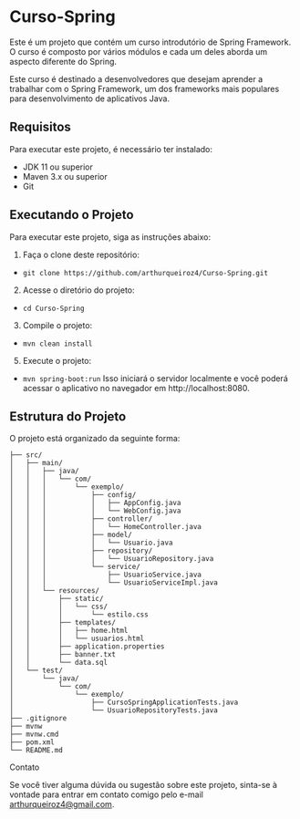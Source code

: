 # Curso-Spring

Este é um projeto que contém um curso introdutório de Spring Framework. O curso é composto por vários módulos e cada um deles aborda um aspecto diferente do Spring.

Este curso é destinado a desenvolvedores que desejam aprender a trabalhar com o Spring Framework, um dos frameworks mais populares para desenvolvimento de aplicativos Java.

## Requisitos

Para executar este projeto, é necessário ter instalado:

- JDK 11 ou superior
- Maven 3.x ou superior
- Git

## Executando o Projeto

Para executar este projeto, siga as instruções abaixo:

1. Faça o clone deste repositório:
- ```git clone https://github.com/arthurqueiroz4/Curso-Spring.git```
2. Acesse o diretório do projeto:
- ```cd Curso-Spring```
3. Compile o projeto:
- ```mvn clean install```
5. Execute o projeto:
- ```mvn spring-boot:run```
Isso iniciará o servidor localmente e você poderá acessar o aplicativo no navegador em http://localhost:8080.

## Estrutura do Projeto

O projeto está organizado da seguinte forma:
```Curso-Spring/
├── src/
│   ├── main/
│   │   ├── java/
│   │   │   └── com/
│   │   │       └── exemplo/
│   │   │           ├── config/
│   │   │           │   ├── AppConfig.java
│   │   │           │   └── WebConfig.java
│   │   │           ├── controller/
│   │   │           │   └── HomeController.java
│   │   │           ├── model/
│   │   │           │   └── Usuario.java
│   │   │           ├── repository/
│   │   │           │   └── UsuarioRepository.java
│   │   │           └── service/
│   │   │               ├── UsuarioService.java
│   │   │               └── UsuarioServiceImpl.java
│   │   └── resources/
│   │       ├── static/
│   │       │   └── css/
│   │       │       └── estilo.css
│   │       ├── templates/
│   │       │   ├── home.html
│   │       │   └── usuarios.html
│   │       ├── application.properties
│   │       ├── banner.txt
│   │       └── data.sql
│   └── test/
│       └── java/
│           └── com/
│               └── exemplo/
│                   ├── CursoSpringApplicationTests.java
│                   └── UsuarioRepositoryTests.java
├── .gitignore
├── mvnw
├── mvnw.cmd
├── pom.xml
└── README.md
```


Contato

Se você tiver alguma dúvida ou sugestão sobre este projeto, sinta-se à vontade para entrar em contato comigo pelo e-mail arthurqueiroz4@gmail.com.
